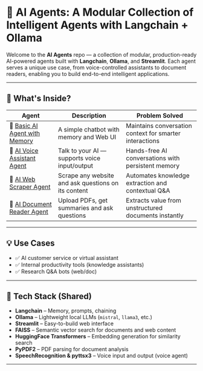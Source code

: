 # 🤖 AI Agents: A Modular Collection of Intelligent Agents with Langchain + Ollama

Welcome to the **AI Agents** repo — a collection of modular, production-ready AI-powered agents built with **Langchain**, **Ollama**, and **Streamlit**. Each agent serves a unique use case, from voice-controlled assistants to document readers, enabling you to build end-to-end intelligent applications.

---

## 🧠 What's Inside?

| Agent | Description | Problem Solved |
|-------|-------------|----------------|
| 🔹 [Basic AI Agent with Memory](./basic-agent-memory-ui) | A simple chatbot with memory and Web UI | Maintains conversation context for smarter interactions |
| 🔹 [AI Voice Assistant Agent](./voice-assistant-agent) | Talk to your AI — supports voice input/output | Hands-free AI conversations with persistent memory |
| 🔹 [AI Web Scraper Agent](./web-scraper-agent) | Scrape any website and ask questions on its content | Automates knowledge extraction and contextual Q&A |
| 🔹 [AI Document Reader Agent](./document-reader-agent) | Upload PDFs, get summaries and ask questions | Extracts value from unstructured documents instantly |

---

## 💡 Use Cases

- ✅ AI customer service or virtual assistant
- ✅ Internal productivity tools (knowledge assistants)
- ✅ Research Q&A bots (web/doc)

---

## 🧰 Tech Stack (Shared)

- **Langchain** – Memory, prompts, chaining
- **Ollama** – Lightweight local LLMs (`mistral`, `llama3`, etc.)
- **Streamlit** – Easy-to-build web interface
- **FAISS** – Semantic vector search for documents and web content
- **HuggingFace Transformers** – Embedding generation for similarity search
- **PyPDF2** – PDF parsing for document analysis
- **SpeechRecognition & pyttsx3** – Voice input and output (voice agent)

---

